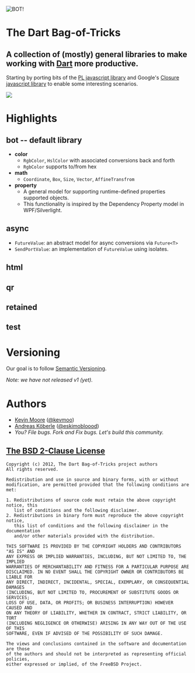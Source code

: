 ![BOT!](https://raw.github.com/kevmoo/bot.dart/master/resource/logo.png)
# The Dart Bag-of-Tricks
## A collection of (mostly) general libraries to make working with [Dart](http://www.dartlang.org/) more productive.

Starting by porting bits of the [PL javascript library](https://github.com/thinkpixellab/pl) and Google's [Closure javascript library](https://developers.google.com/closure/library/) to enable some interesting scenarios.

[![](https://drone.io/kevmoo/bot.dart/status.png)](https://drone.io/kevmoo/bot.dart/latest)

# Highlights

## bot -- default library
 * __color__
     * `RgbColor`, `HslColor` with associated conversions back and forth
     * `RgbColor` supports to/from hex
 * __math__
     * `Coordinate`, `Box`, `Size`, `Vector`, `AffineTransfrom`
 * __property__
     * A general model for supporting runtime-defined properties supported objects.
     * This functionality is inspired by the Dependency Property model in WPF/Silverlight.

## async
  * `FutureValue`: an abstract model for async conversions via `Future<T>`
  * `SendPortValue`: an implementation of `FutureValue` using isolates.

## html

## qr

## retained

## test

# Versioning

Our goal is to follow [Semantic Versioning](http://semver.org/).

_Note: we have not released v1 (yet)._

# Authors
 * [Kevin Moore](https://github.com/kevmoo) ([@kevmoo](http://twitter.com/kevmoo))
 * [Andreas Köberle](https://github.com/eskimoblood) ([@eskimobloood](https://twitter.com/eskimobloood))
 * _You? File bugs. Fork and Fix bugs. Let's build this community._

## [The BSD 2-Clause License](http://www.opensource.org/licenses/bsd-license.php)

    Copyright (c) 2012, The Dart Bag-of-Tricks project authors
    All rights reserved.

    Redistribution and use in source and binary forms, with or without
    modification, are permitted provided that the following conditions are met:

    1. Redistributions of source code must retain the above copyright notice, this
       list of conditions and the following disclaimer.
    2. Redistributions in binary form must reproduce the above copyright notice,
       this list of conditions and the following disclaimer in the documentation
       and/or other materials provided with the distribution.

    THIS SOFTWARE IS PROVIDED BY THE COPYRIGHT HOLDERS AND CONTRIBUTORS "AS IS" AND
    ANY EXPRESS OR IMPLIED WARRANTIES, INCLUDING, BUT NOT LIMITED TO, THE IMPLIED
    WARRANTIES OF MERCHANTABILITY AND FITNESS FOR A PARTICULAR PURPOSE ARE
    DISCLAIMED. IN NO EVENT SHALL THE COPYRIGHT OWNER OR CONTRIBUTORS BE LIABLE FOR
    ANY DIRECT, INDIRECT, INCIDENTAL, SPECIAL, EXEMPLARY, OR CONSEQUENTIAL DAMAGES
    (INCLUDING, BUT NOT LIMITED TO, PROCUREMENT OF SUBSTITUTE GOODS OR SERVICES;
    LOSS OF USE, DATA, OR PROFITS; OR BUSINESS INTERRUPTION) HOWEVER CAUSED AND
    ON ANY THEORY OF LIABILITY, WHETHER IN CONTRACT, STRICT LIABILITY, OR TORT
    (INCLUDING NEGLIGENCE OR OTHERWISE) ARISING IN ANY WAY OUT OF THE USE OF THIS
    SOFTWARE, EVEN IF ADVISED OF THE POSSIBILITY OF SUCH DAMAGE.

    The views and conclusions contained in the software and documentation are those
    of the authors and should not be interpreted as representing official policies,
    either expressed or implied, of the FreeBSD Project.
